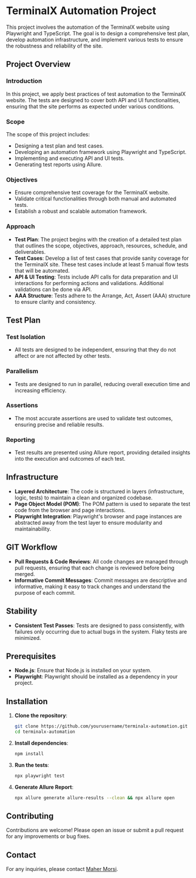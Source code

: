# TerminalX Automation Project

This project involves the automation of the TerminalX website using Playwright and TypeScript. The goal is to design a comprehensive test plan, develop automation infrastructure, and implement various tests to ensure the robustness and reliability of the site.

## Project Overview

### Introduction
In this project, we apply best practices of test automation to the TerminalX website. The tests are designed to cover both API and UI functionalities, ensuring that the site performs as expected under various conditions.

### Scope
The scope of this project includes:
- Designing a test plan and test cases.
- Developing an automation framework using Playwright and TypeScript.
- Implementing and executing API and UI tests.
- Generating test reports using Allure.

### Objectives
- Ensure comprehensive test coverage for the TerminalX website.
- Validate critical functionalities through both manual and automated tests.
- Establish a robust and scalable automation framework.

### Approach
- **Test Plan**: The project begins with the creation of a detailed test plan that outlines the scope, objectives, approach, resources, schedule, and deliverables.
- **Test Cases**: Develop a list of test cases that provide sanity coverage for the TerminalX site. These test cases include at least 5 manual flow tests that will be automated.
- **API & UI Testing**: Tests include API calls for data preparation and UI interactions for performing actions and validations. Additional validations can be done via API.
- **AAA Structure**: Tests adhere to the Arrange, Act, Assert (AAA) structure to ensure clarity and consistency.

## Test Plan

### Test Isolation
- All tests are designed to be independent, ensuring that they do not affect or are not affected by other tests.

### Parallelism
- Tests are designed to run in parallel, reducing overall execution time and increasing efficiency.

### Assertions
- The most accurate assertions are used to validate test outcomes, ensuring precise and reliable results.

### Reporting
- Test results are presented using Allure report, providing detailed insights into the execution and outcomes of each test.

## Infrastructure

- **Layered Architecture**: The code is structured in layers (infrastructure, logic, tests) to maintain a clean and organized codebase.
- **Page Object Model (POM)**: The POM pattern is used to separate the test code from the browser and page interactions.
- **Playwright Integration**: Playwright's browser and page instances are abstracted away from the test layer to ensure modularity and maintainability.

## GIT Workflow

- **Pull Requests & Code Reviews**: All code changes are managed through pull requests, ensuring that each change is reviewed before being merged.
- **Informative Commit Messages**: Commit messages are descriptive and informative, making it easy to track changes and understand the purpose of each commit.

## Stability

- **Consistent Test Passes**: Tests are designed to pass consistently, with failures only occurring due to actual bugs in the system. Flaky tests are minimized.

## Prerequisites

- **Node.js**: Ensure that Node.js is installed on your system.
- **Playwright**: Playwright should be installed as a dependency in your project.

## Installation

1. **Clone the repository**:
    ```bash
    git clone https://github.com/yourusername/terminalx-automation.git
    cd terminalx-automation
    ```

2. **Install dependencies**:
    ```bash
    npm install
    ```

3. **Run the tests**:
    ```bash
    npx playwright test
    ```

4. **Generate Allure Report**:
    ```bash
    npx allure generate allure-results --clean && npx allure open
    ```


## Contributing

Contributions are welcome! Please open an issue or submit a pull request for any improvements or bug fixes.

## Contact

For any inquiries, please contact [Maher Morsi](mailto:mahermorsi@gmail.com).
